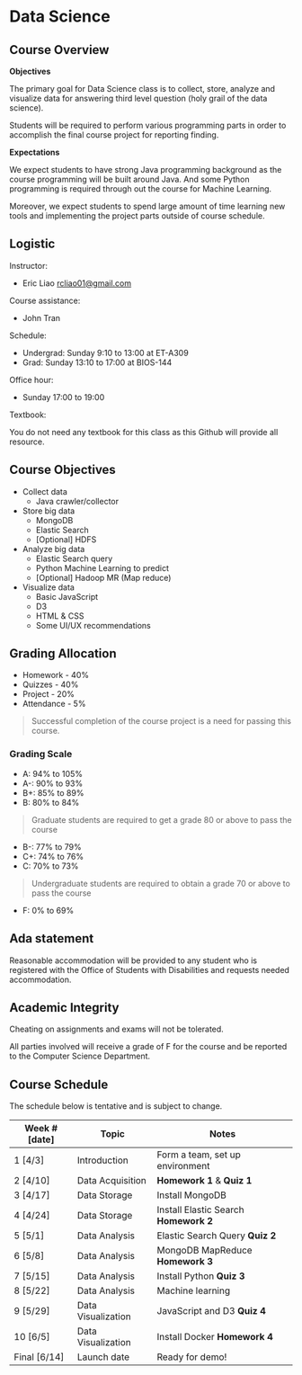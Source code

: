 # Data Science

## Course Overview

**Objectives**

The primary goal for Data Science class is to collect, store, analyze and visualize data for answering third level question (holy grail of the data science). 

Students will be required to perform various programming parts in order to accomplish the final course project for reporting finding.

**Expectations**

We expect students to have strong Java programming background as the course programming will be built around Java. And some Python programming is required through out the course for Machine Learning.

Moreover, we expect students to spend large amount of time learning new tools and implementing the project parts outside of course schedule.

## Logistic

Instructor:

  * Eric Liao <rcliao01@gmail.com>

Course assistance:

  * John Tran

Schedule:

  * Undergrad: Sunday 9:10 to 13:00 at ET-A309
  * Grad: Sunday 13:10 to 17:00 at BIOS-144

Office hour:

* Sunday 17:00 to 19:00

Textbook:

You do not need any textbook for this class as this Github will provide all resource.

## Course Objectives

* Collect data
  * Java crawler/collector
* Store big data
  * MongoDB
  * Elastic Search
  * [Optional] HDFS 
* Analyze big data
  * Elastic Search query
  * Python Machine Learning to predict
  * [Optional] Hadoop MR (Map reduce)
* Visualize data
  * Basic JavaScript 
  * D3
  * HTML & CSS
  * Some UI/UX recommendations

## Grading Allocation

* Homework - 40%
* Quizzes - 40%
* Project - 20%
* Attendance - 5%

> Successful completion of the course project is a need for passing this course.

### Grading Scale

* A: 94% to 105%
* A-: 90% to 93%
* B+: 85% to 89%
* B: 80% to 84%
> Graduate students are required to get a grade 80 or above to pass the course
* B-: 77% to 79%
* C+: 74% to 76%
* C: 70% to 73%
> Undergraduate students are required to obtain a grade 70 or above to pass the course
* F: 0% to 69%

## Ada statement

Reasonable accommodation will be provided to any student who is registered with the Office of Students with Disabilities and requests needed accommodation.

## Academic Integrity

Cheating on assignments and exams will not be tolerated. 

All parties involved will receive a grade of F for the course and be reported to the Computer Science Department.

## Course Schedule

The schedule below is tentative and is subject to change.

| Week # [date] | Topic     | Notes 
| --            | --        | -- 
| 1 [4/3]       | Introduction | Form a team, set up environment |
| 2 [4/10]      | Data Acquisition | **Homework 1** & **Quiz 1** |
| 3 [4/17]      | Data Storage | Install MongoDB |
| 4 [4/24]      | Data Storage | Install Elastic Search **Homework 2** |
| 5 [5/1]       | Data Analysis | Elastic Search Query **Quiz 2** |
| 6 [5/8]       | Data Analysis | MongoDB MapReduce **Homework 3** |
| 7 [5/15]      | Data Analysis | Install Python **Quiz 3** |
| 8 [5/22]      | Data Analysis | Machine learning |
| 9 [5/29]      | Data Visualization | JavaScript and D3 **Quiz 4** |
| 10 [6/5]      | Data Visualization | Install Docker **Homework 4** |
| Final [6/14]     | Launch date | Ready for demo! |